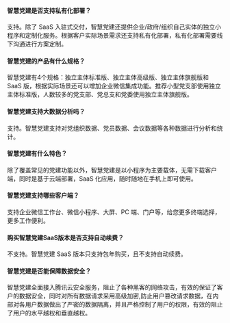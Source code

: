 #### 智慧党建是否支持私有化部署？
支持。除了 SaaS 入驻式交付，智慧党建还提供企业/政府/组织自己实体的独立小程序和定制化服务。根据客户实际场景需求还支持私有化部署，私有化部署需要线下沟通进行方案定制。

#### 智慧党建的产品有什么规格？
智慧党建有4个规格：独立主体标准版、独立主体高级版、独立主体旗舰版和 SaaS 版，根据实际场景还可以增加企业微信集成功能。推荐小型党支部使用独立主体标准版，人数较多的党支部、党总支和党委使用独立主体旗舰版。

#### 智慧党建支持大数据分析吗？
支持。智慧党建支持对党组织数据、党员数据、会议数据等各种数据进行分析和统计。

#### 智慧党建有什么特色？
除了覆盖常见的党建功能以外，智慧党建是以小程序为主要载体，无需下载客户端，同时是基于云端部署，SaaS 化应用，随时随地在手机上即可使用。 

#### 智慧党建支持哪些客户端？
支持企业微信工作台、微信小程序、大屏、PC 端、门户等，给您更多终端选择，更多工作便利。

#### 购买智慧党建SaaS版本是否支持自动续费？
不支持。智慧党建 SaaS 版本只支持包年购买，且不支持自动续费。

#### 智慧党建是否能保障数据安全？
智慧党建全面接入腾讯云安全服务，阻止了各种黑客的网络攻击，有效的保证了客户的数据安全，同时对所有数据请求采用高级加密,防止用户篡改请求数据，在内部对各用户数据做出了严密的数据隔离，并且严格控制了用户的权限，有效的阻止了用户的水平越权和垂直越权。 
